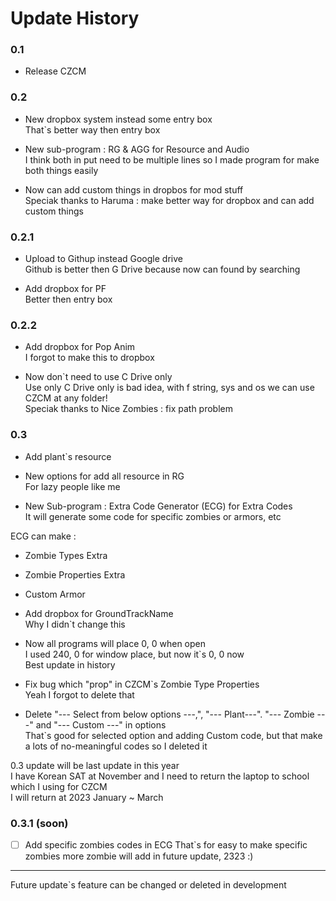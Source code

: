 # Update History

### 0.1

- Release CZCM

### 0.2

- New dropbox system instead some entry box  
That`s better way then entry box  

- New sub-program : RG & AGG for Resource and Audio  
I think both in put need to be multiple lines so I made program for make both things easily  

- Now can add custom things in dropbos for mod stuff  
Speciak thanks to Haruma : make better way for dropbox and can add custom things

### 0.2.1

- Upload to Githup instead Google drive  
Github is better then G Drive because now can found by searching  

- Add dropbox for PF  
Better then entry box  

### 0.2.2

- Add dropbox for Pop Anim  
I forgot to make this to dropbox  

- Now don`t need to use C Drive only  
Use only C Drive only is bad idea, with f string, sys and os we can use CZCM at any folder!  
Speciak thanks to Nice Zombies : fix path problem

### 0.3

 - Add plant`s resource
 - New options for add all resource in RG  
For lazy people like me  

 - New Sub-program : Extra Code Generator (ECG) for Extra Codes  
It will generate some code for specific zombies or armors, etc  

ECG can make : 
 - Zombie Types Extra    
 - Zombie Properties Extra 
 - Custom Armor

 - Add dropbox for GroundTrackName  
Why I didn`t change this  

 - Now all programs will place 0, 0 when open  
I used 240, 0 for window place, but now it`s 0, 0 now  
Best update in history

 - Fix bug which "prop" in CZCM`s Zombie Type Properties  
Yeah I forgot to delete that

 - Delete "--- Select from below options ---,", "--- Plant---". "--- Zombie ---" and "--- Custom ---" in options  
That`s good for selected option and adding Custom code, but that make a lots of no-meaningful codes so I deleted it

0.3 update will be last update in this year  
I have Korean SAT at November and I need to return the laptop to school which I using for CZCM  
I will return at 2023 January ~ March

### 0.3.1 (soon)

 - [ ] Add specific zombies codes in ECG
That`s for easy to make specific zombies more zombie will add in future update, 2323 :)


---

Future update`s feature can be changed or deleted in development
